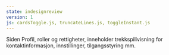```yaml
---
state: indesignreview
version: 1
js: cardsToggle.js, truncateLines.js, toggleInstant.js
---
```


Siden Profil, roller og rettigheter, inneholder trekkspillvisning for kontaktinformasjon, innstillinger, tilgangsstyring mm.

